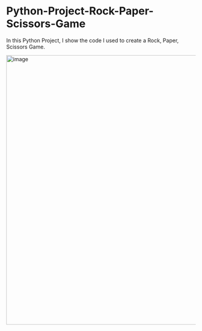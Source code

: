# Python-Project-Rock-Paper-Scissors-Game
In this Python Project, I show the code I used to create a Rock, Paper, Scissors Game.

<img width="789" height="719" alt="image" src="https://github.com/user-attachments/assets/a051c003-5cf0-43da-b781-b62e7019070d" />
